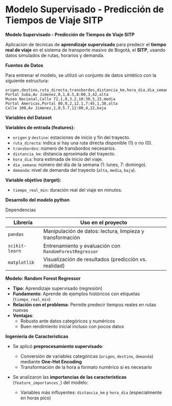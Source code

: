﻿# Modelo Supervisado - Predicción de Tiempos de Viaje SITP
 **Modelo Supervisado - Predicción de Tiempos de Viaje SITP**

 Aplicacion de técnicas de **aprendizaje supervisado** para predecir el **tiempo real de viaje** en el sistema de transporte masivo de Bogotá, el **SITP**, usando datos simulados de rutas, horarios y demanda.


**Fuentes de Datos**

Para entrenar el modelo, se utilizó un conjunto de datos sintético con la siguiente estructura:

```csv
origen,destino,ruta_directa,transbordos,distancia_km,hora_dia,dia_semana,tiempo_real_min,demanda
Portal Suba,Av Jimenez,0,1,8.5,8:00,3,42,alta
Museo Nacional,Calle 72,1,0,3.2,18:30,5,15,media
Portal Americas,Portal 80,0,2,12.1,7:45,1,38,alta
Calle 100,Av Jimenez,1,0,5.7,12:00,4,22,baja
```

**Variables del Dataset**

**Variables de entrada (features):**
- `origen` y `destino`: estaciones de inicio y fin del trayecto.
- `ruta_directa`: indica si hay una ruta directa disponible (1) o no (0).
- `transbordos`: número de transbordos necesarios.
- `distancia_km`: distancia aproximada del trayecto.
- `hora_dia`: hora estimada de inicio del viaje.
- `dia_semana`: número del día de la semana (1: lunes, 7: domingo).
- `demanda`: nivel de demanda del trayecto (`alta`, `media`, `baja`).

**Variable objetivo (target):**
- `tiempo_real_min`: duración real del viaje en minutos.


**Desarrollo del modelo python**

Dependencias

| Librería      | Uso en el proyecto                                         |
|---------------|------------------------------------------------------------|
| `pandas`      | Manipulación de datos: lectura, limpieza y transformación |
| `scikit-learn`| Entrenamiento y evaluación con `RandomForestRegressor`    |
| `matplotlib`  | Visualización de resultados (predicción vs. realidad)     |


**Modelo: Random Forest Regressor**

- **Tipo**: Aprendizaje supervisado (regresión)
- **Fundamento**: Aprende de ejemplos históricos con etiquetas (`tiempo_real_min`)
- **Relación con el problema**: Permite predecir tiempos reales en rutas nuevas
- **Ventajas**:
  - Robusto ante datos categóricos y numéricos
  - Buen rendimiento inicial incluso con pocos datos



**Ingeniería de Características**

- Se aplicó **preprocesamiento supervisado**:
  - Conversión de variables categóricas (`origen`, `destino`, `demanda`) mediante **One-Hot Encoding**
  - Transformación de la hora a formato numérico si es necesario

- Se analizaron las **importancias de las características** (`feature_importances_`) del modelo:
  - Variables más influyentes: `distancia_km` y `hora_dia` (especialmente en horas pico)
